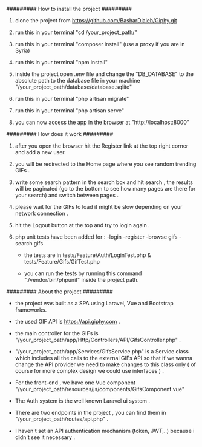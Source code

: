######### How to install the project #########

1. clone the project from https://github.com/BasharDlaleh/Giphy.git

2. run this in your terminal "cd /your_project_path/" 

3. run this in your terminal "composer install"  (use a proxy if you are in Syria)

4. run this in your terminal "npm install"

5. inside the project open .env file and change the "DB_DATABASE" to the absolute path to the database file in your machine "/your_project_path/database/database.sqlite"

6. run this in your terminal "php artisan migrate"

7. run this in your terminal "php artisan serve"

8. you can now access the app in the browser at "http://localhost:8000"

######### How does it work #########

1. after you open the browser hit the Register link at the top right corner and add a new user.

2. you will be redirected to the Home page where you see random trending GIFs .  

3. write some search pattern in the search box and hit search , the results will be paginated (go to the bottom to see how many pages are there for your search) and switch between pages .

4. please wait for the GIFs to load it might be slow depending on your network connection .

5. hit the Logout button at the top and try to login again . 

6. php unit tests have been added for :
                                        -login
                                        -register
                                        -browse gifs
                                        -search gifs

    - the tests are in tests/Feature/Auth/LoginTest.php & tests/Feature/Gifs/GifTest.php

    - you can run the tests by running this command "./vendor/bin/phpunit" inside the project path.

######### About the project #########

- the project was built as a SPA using Laravel, Vue and Bootstrap frameworks.

- the used GIF API is https://api.giphy.com .

- the main controller for the GIFs is "/your_project_path/app/Http/Controllers/API/GifsController.php" .

- "/your_project_path/app/Services/GifsService.php" is a Service class which includes all the calls to the external GIFs API so that if we wanna change the API provider we need to make changes to this class only ( of course for more complex design we could use interfaces ) .

- For the front-end , we have one Vue component "/your_project_path/resources/js/components/GifsComponent.vue"

- The Auth system is the well known Laravel ui system .

- There are two endpoints in the project , you can find them in "/your_project_path/routes/api.php" .

- I haven't set an API authentication mechanism (token, JWT,..) because i didn't see it necessary . 
